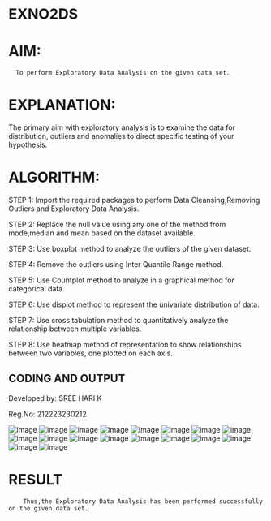 # EXNO2DS
# AIM:
      To perform Exploratory Data Analysis on the given data set.
      
# EXPLANATION:
  The primary aim with exploratory analysis is to examine the data for distribution, outliers and anomalies to direct specific testing of your hypothesis.
  
# ALGORITHM:
STEP 1: Import the required packages to perform Data Cleansing,Removing Outliers and Exploratory Data Analysis.

STEP 2: Replace the null value using any one of the method from mode,median and mean based on the dataset available.

STEP 3: Use boxplot method to analyze the outliers of the given dataset.

STEP 4: Remove the outliers using Inter Quantile Range method.

STEP 5: Use Countplot method to analyze in a graphical method for categorical data.

STEP 6: Use displot method to represent the univariate distribution of data.

STEP 7: Use cross tabulation method to quantitatively analyze the relationship between multiple variables.

STEP 8: Use heatmap method of representation to show relationships between two variables, one plotted on each axis.

## CODING AND OUTPUT
Developed by: SREE HARI K

Reg.No: 212223230212


![image](https://github.com/Meenu2823/EXPNO2DS/assets/139416219/abbf9424-2ffa-4fb9-a420-e6041bac4678)
![image](https://github.com/Meenu2823/EXPNO2DS/assets/139416219/8859c594-b38f-413d-9ebb-925b0681bc55)
![image](https://github.com/Meenu2823/EXPNO2DS/assets/139416219/5142b229-51ea-4130-819c-f8c66c531272)
![image](https://github.com/Meenu2823/EXPNO2DS/assets/139416219/f76f182f-6f43-4656-8521-257b5f776213)
![image](https://github.com/Meenu2823/EXPNO2DS/assets/139416219/55338a95-44f9-4c3b-aece-0661471062e0)
![image](https://github.com/Meenu2823/EXPNO2DS/assets/139416219/3f2d6173-0724-4f5a-88f1-b63784c6ad14)
![image](https://github.com/Meenu2823/EXPNO2DS/assets/139416219/bbe4081f-6010-4728-84f2-0a224a4213d8)
![image](https://github.com/Meenu2823/EXPNO2DS/assets/139416219/5337cd68-3a2a-4958-b15f-5c0e644eef63)
![image](https://github.com/Meenu2823/EXPNO2DS/assets/139416219/1e9dd579-889c-4f48-b704-939398b3912c)
![image](https://github.com/Meenu2823/EXPNO2DS/assets/139416219/1d03d3ee-4ebb-4d47-a852-3276bd58970b)
![image](https://github.com/Meenu2823/EXPNO2DS/assets/139416219/3a61ceee-9dba-48de-af1d-d0a8cbf05eed)
![image](https://github.com/Meenu2823/EXPNO2DS/assets/139416219/58bc809b-e7cf-44f8-86dc-c815cfc85c1a)
![image](https://github.com/Meenu2823/EXPNO2DS/assets/139416219/6000a21b-0c7e-4790-8167-722e740d6524)
![image](https://github.com/Meenu2823/EXPNO2DS/assets/139416219/f88cf6a2-a002-4191-84f7-15fa437654ea)
![image](https://github.com/Meenu2823/EXPNO2DS/assets/139416219/95a9791f-501c-4326-870b-8bc156f4f27c)
![image](https://github.com/Meenu2823/EXPNO2DS/assets/139416219/5f1daa2c-c226-4bb0-b128-108a589754b7)
![image](https://github.com/Meenu2823/EXPNO2DS/assets/139416219/6f5217fc-e61b-47be-a1c3-af883b62d3da)
![image](https://github.com/Meenu2823/EXPNO2DS/assets/139416219/a0824831-b580-4ad7-858e-6c1bbc659104)

# RESULT
        Thus,the Exploratory Data Analysis has been performed successfully on the given data set.

